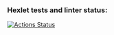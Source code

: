### Hexlet tests and linter status:
[![Actions Status](https://github.com/Starodubtcev/frontend-project-lvl2/workflows/hexlet-check/badge.svg)](https://github.com/Starodubtcev/frontend-project-lvl2/actions)